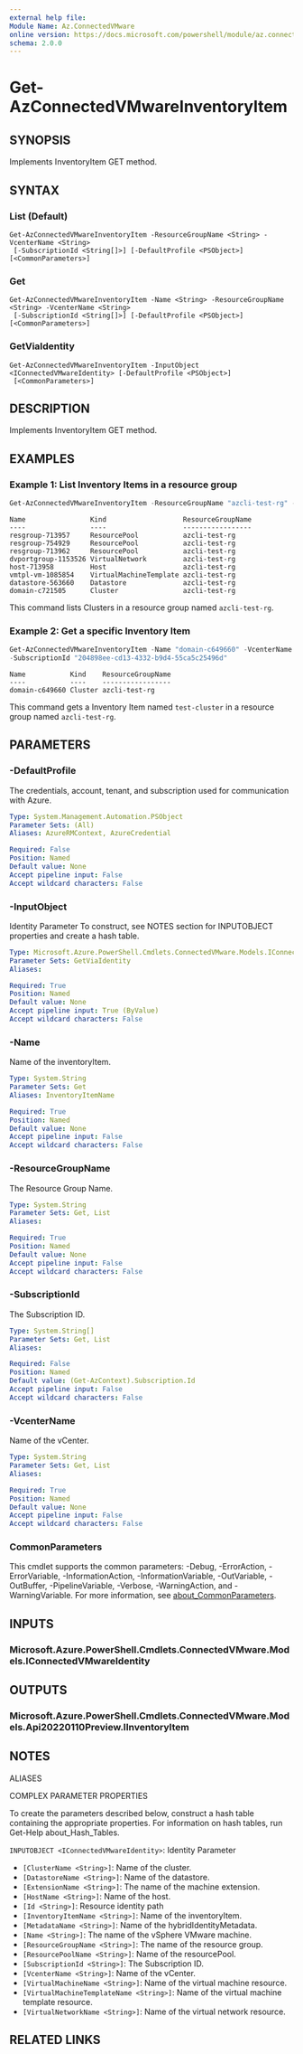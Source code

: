 ```yaml
---
external help file:
Module Name: Az.ConnectedVMware
online version: https://docs.microsoft.com/powershell/module/az.connectedvmware/get-azconnectedvmwareinventoryitem
schema: 2.0.0
---
```


# Get-AzConnectedVMwareInventoryItem

## SYNOPSIS
Implements InventoryItem GET method.

## SYNTAX

### List (Default)
```
Get-AzConnectedVMwareInventoryItem -ResourceGroupName <String> -VcenterName <String>
 [-SubscriptionId <String[]>] [-DefaultProfile <PSObject>] [<CommonParameters>]
```

### Get
```
Get-AzConnectedVMwareInventoryItem -Name <String> -ResourceGroupName <String> -VcenterName <String>
 [-SubscriptionId <String[]>] [-DefaultProfile <PSObject>] [<CommonParameters>]
```

### GetViaIdentity
```
Get-AzConnectedVMwareInventoryItem -InputObject <IConnectedVMwareIdentity> [-DefaultProfile <PSObject>]
 [<CommonParameters>]
```

## DESCRIPTION
Implements InventoryItem GET method.

## EXAMPLES

### Example 1: List Inventory Items in a resource group
```powershell
Get-AzConnectedVMwareInventoryItem -ResourceGroupName "azcli-test-rg" -SubscriptionId "204898ee-cd13-4332-b9d4-55ca5c25496d"
```

```output
Name                Kind                   ResourceGroupName
----                ----                   -----------------
resgroup-713957     ResourcePool           azcli-test-rg
resgroup-754929     ResourcePool           azcli-test-rg
resgroup-713962     ResourcePool           azcli-test-rg
dvportgroup-1153526 VirtualNetwork         azcli-test-rg
host-713958         Host                   azcli-test-rg
vmtpl-vm-1085854    VirtualMachineTemplate azcli-test-rg
datastore-563660    Datastore              azcli-test-rg
domain-c721505      Cluster                azcli-test-rg
```

This command lists Clusters in a resource group named `azcli-test-rg`.

### Example 2: Get a specific Inventory Item
```powershell
Get-AzConnectedVMwareInventoryItem -Name "domain-c649660" -VcenterName "azcli-test-vc" -ResourceGroupName "azcli-test-rg"
-SubscriptionId "204898ee-cd13-4332-b9d4-55ca5c25496d"
```

```output
Name           Kind    ResourceGroupName
----           ----    -----------------
domain-c649660 Cluster azcli-test-rg
```

This command gets a Inventory Item named `test-cluster` in a resource group named `azcli-test-rg`.

## PARAMETERS

### -DefaultProfile
The credentials, account, tenant, and subscription used for communication with Azure.

```yaml
Type: System.Management.Automation.PSObject
Parameter Sets: (All)
Aliases: AzureRMContext, AzureCredential

Required: False
Position: Named
Default value: None
Accept pipeline input: False
Accept wildcard characters: False
```

### -InputObject
Identity Parameter
To construct, see NOTES section for INPUTOBJECT properties and create a hash table.

```yaml
Type: Microsoft.Azure.PowerShell.Cmdlets.ConnectedVMware.Models.IConnectedVMwareIdentity
Parameter Sets: GetViaIdentity
Aliases:

Required: True
Position: Named
Default value: None
Accept pipeline input: True (ByValue)
Accept wildcard characters: False
```

### -Name
Name of the inventoryItem.

```yaml
Type: System.String
Parameter Sets: Get
Aliases: InventoryItemName

Required: True
Position: Named
Default value: None
Accept pipeline input: False
Accept wildcard characters: False
```

### -ResourceGroupName
The Resource Group Name.

```yaml
Type: System.String
Parameter Sets: Get, List
Aliases:

Required: True
Position: Named
Default value: None
Accept pipeline input: False
Accept wildcard characters: False
```

### -SubscriptionId
The Subscription ID.

```yaml
Type: System.String[]
Parameter Sets: Get, List
Aliases:

Required: False
Position: Named
Default value: (Get-AzContext).Subscription.Id
Accept pipeline input: False
Accept wildcard characters: False
```

### -VcenterName
Name of the vCenter.

```yaml
Type: System.String
Parameter Sets: Get, List
Aliases:

Required: True
Position: Named
Default value: None
Accept pipeline input: False
Accept wildcard characters: False
```

### CommonParameters
This cmdlet supports the common parameters: -Debug, -ErrorAction, -ErrorVariable, -InformationAction, -InformationVariable, -OutVariable, -OutBuffer, -PipelineVariable, -Verbose, -WarningAction, and -WarningVariable. For more information, see [about_CommonParameters](http://go.microsoft.com/fwlink/?LinkID=113216).

## INPUTS

### Microsoft.Azure.PowerShell.Cmdlets.ConnectedVMware.Models.IConnectedVMwareIdentity

## OUTPUTS

### Microsoft.Azure.PowerShell.Cmdlets.ConnectedVMware.Models.Api20220110Preview.IInventoryItem

## NOTES

ALIASES

COMPLEX PARAMETER PROPERTIES

To create the parameters described below, construct a hash table containing the appropriate properties. For information on hash tables, run Get-Help about_Hash_Tables.


`INPUTOBJECT <IConnectedVMwareIdentity>`: Identity Parameter
  - `[ClusterName <String>]`: Name of the cluster.
  - `[DatastoreName <String>]`: Name of the datastore.
  - `[ExtensionName <String>]`: The name of the machine extension.
  - `[HostName <String>]`: Name of the host.
  - `[Id <String>]`: Resource identity path
  - `[InventoryItemName <String>]`: Name of the inventoryItem.
  - `[MetadataName <String>]`: Name of the hybridIdentityMetadata.
  - `[Name <String>]`: The name of the vSphere VMware machine.
  - `[ResourceGroupName <String>]`: The name of the resource group.
  - `[ResourcePoolName <String>]`: Name of the resourcePool.
  - `[SubscriptionId <String>]`: The Subscription ID.
  - `[VcenterName <String>]`: Name of the vCenter.
  - `[VirtualMachineName <String>]`: Name of the virtual machine resource.
  - `[VirtualMachineTemplateName <String>]`: Name of the virtual machine template resource.
  - `[VirtualNetworkName <String>]`: Name of the virtual network resource.

## RELATED LINKS

